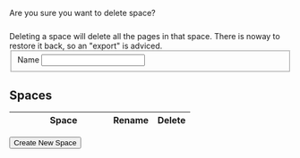 <style>
.ui-state-highlight { height: 1.5em; line-height: 1.2em; }
</style>
<script language='javascript'>
$(document).ready(function(){
    
    $("#confirmdelete").dialog({autoOpen: false,
                                width: 550,
                                modal: true});
    
    $("#spaceform").dialog({autoOpen: false,
            width: 550,
            modal: true});
            
    $("#alert").dialog({
        autoOpen: false,
        width: 400,
        modal: true,
        buttons: {"Ok": function(){
                $(this).dialog("close");
            }}});
    
    var messagealert = function(title, message){
        $dialog = $("#alert");
        $dialog.dialog("option", "title", title);
        $dialog.find("#alertmessage").html(message);
        $dialog.dialog("open");
    };
    
    var confirmdelete = function(options){
        var options = $.extend({space: 'this',
                                ok: $.noop,
                                cancel: $.noop}, options);
        $("#confirmdelete > #space").text(options.space);
        $("#confirmdelete").dialog("option", "buttons", {'Ok': function(){
                                                                options.ok();
                                                                $(this).dialog("close");
                                                                },
                                                         'Cancel': function() {
                                                             options.cancel();
                                                             $(this).dialog("close");
                                                             }
                                                         });
        $("#confirmdelete").dialog("open");
    };
    
    
    
    var remotecall = function(options) {
        var options = $.extend({success: $.noop,
                                error: $.alerterror,
                                data: {}}, options);
                                    
        
        $.ajax({url: options.uri,
                dataType: 'json',
                data: options.data,
                success: options.success,
                error: options.error});
    };
    
    var listspaces = function(options) {
        var options = $.extend(options, {uri: LFW_CONFIG['uris']['listSpaces']});
        remotecall(options);
    };
    
    var deletespace = function(spacename, options){
        var options = $.extend(options, {uri: LFW_CONFIG['uris']['deleteSpace'],
                                        data: {name: spacename}});
        remotecall(options);
    };
    
    var createspace = function(spacename, options){
        var options = $.extend(options, {uri: LFW_CONFIG['uris']['createSpace'],
                                        data: {name: spacename}});
        remotecall(options);
    };
    
    var sortspaces = function(spaces, options){
        var options = $.extend(options, {uri: LFW_CONFIG['uris']['sortSpaces'],
                                        data: {"spaces": JSON.stringify(spaces)}});
        remotecall(options);
    };
    
    var editspace = function(name, newname, options){
        var options = $.extend(options, {uri: LFW_CONFIG['uris']['updateSpace'],
                                        data: {name: name,
                                               newname: newname}});
        remotecall(options);
    };
    
    var importspace = function(space, path, options){
        var options = $.extend(options, {uri: LFW_CONFIG['uris']['importSpace'],
                                        data: {space: space,
                                               filename: path}});
        remotecall(options);
    };
    
    var exportspace = function(space, path, options){
        var options = $.extend(options, {uri: LFW_CONFIG['uris']['exportSpace'],
                                        data: {space: space,
                                               filename: path}});
        remotecall(options);
    };
    
    console.log("Doing a list spaces call");
    
    var render = function(){
        listspaces({success: function(data){
                                var tbody = $("#spaceslist > tbody");
                                console.log("listspaces succeeded, rendering list...");
                                tbody.empty();
                                $.each(data, function(i, space){
                                    var renameText;
                                    var deleteText;
                                    var tdSpaceNameContent;
                                    var spaceElem;
                                    if ((space == "Admin") || (space == "IDE")) {
                                        renameText = "-";
                                        deleteText = "-";
                                        spaceElem = $("<span>").text(space);
                                    } else {
                                        renameText = "rename";
                                        deleteText = "delete";
                                        spaceElem = $("<a>", {href: "#/Admin/s_" + space}).text(space);
                                        
                                    }
                                    
                                    tbody.append($('<tr class="ui-state-default">').append('<td><span class="ui-icon ui-icon-arrowthick-2-n-s"></span></td>')
                                                          .append($("<td class='td_spacename'>").append(spaceElem))
                                                          .append($("<td>", {style: 'text-align: center'}).append($('<a>', {style: 'cursor: pointer'}).data('space', space).text(renameText).click(function() {
                                                                var space = $(this).data('space');
                                                                if ((space == 'IDE') || (space == 'Admin')){
                                                                    return;
                                                                }
                                                                $("#spaceform input").removeClass("ui-state-error").val(space);
                                                                var $dialog = $("#spaceform").dialog("option", "title", "Edit Space");
                                                                $("#spaceform").dialog("option", "buttons", {"Rename Space": function(){
                                                                                                            $input = $dialog.find("input").removeClass("ui-state-error");
                                                                                                            
                                                                                                            var spacename = $.trim($dialog.find("#name").val());
                                                                                                            if (spacename == ""){
                                                                                                                $input.addClass("ui-state-error");
                                                                                                                return;
                                                                                                            }
                                                                                                            if (space == spacename){
                                                                                                                $dialog.dialog("close");
                                                                                                                return;
                                                                                                            }
                                                                                                            
                                                                                                            editspace(space, spacename, {success: function(){
                                                                                                                $.fillSpacesList({success: function(){
                                                                                                                    $("#space").val("Admin");
                                                                                                                }});

                                                                                                                render();
                                                                                                                $dialog.dialog("close");
                                                                                                            }, error: $.alerterror});
                                                                                                        },
                                                                                                        
                                                                                                      "Cancel": function(){
                                                                                                          $(this).dialog("close");
                                                                                                        }});
                                                                $("#spaceform").keydown(function(e) {
                                                                    if (e.keyCode == 13) {
                                                                        var buttons = $( "#spaceform" ).dialog( "option", "buttons" );
                                                                        var button = buttons["Rename Space"];
                                                                        button();
                                                                    }
                                                                });
                                                                                
                                                                $("#spaceform").dialog("open");
                                                              })))
                                                          .append($("<td>", {style: 'text-align: center'}).append($('<a>', {style: 'cursor: pointer'}).data('space', space).text(deleteText).click(function(){
                                                                var space = $(this).data('space');
                                                                if ((space == 'IDE') || (space == 'Admin')){
                                                                     return;
                                                                }
                                                                confirmdelete({space: space,
                                                                         ok: function(){
                                                                             deletespace(space, {success: function(){
                                                                                    $.fillSpacesList({success: function(){
                                                                                        $("#space").val("Admin");
                                                                                    }});
                                                                                    render();
                                                                                 }});
                                                                         }});
                                                              }))));
                                });
                            }});
    };
    
    $("#createspace").button().click(function() {
        var $dialog = $("#spaceform").dialog("option", "title", "Create Space");
        $("#spaceform  input").removeClass("ui-state-error").val("");
        $("#spaceform").dialog("option", "buttons", {"Create Space": function(){
                                                    $input = $dialog.find("input").removeClass("ui-state-error");
                                                    
                                                    var spacename = $.trim($dialog.find("#name").val());
                                                    if (spacename == ""){
                                                        $input.addClass("ui-state-error");
                                                        return;
                                                    }
                                                    
                                                    createspace(spacename, {success: function(){
                                                        $.fillSpacesList({success: function(){
                                                            $("#space").val("Admin");
                                                        }});
                                                        render();
                                                        $dialog.dialog("close");
                                                    }, error: $.alerterror});
                                                },
                                                
                                              "Cancel": function(){
                                                  $(this).dialog("close");
                                                }});
                        
        $("#spaceform").dialog("open");
        $("#spaceform").keydown(function(e) {
            if (e.keyCode == 13) {
                var buttons = $( "#spaceform" ).dialog( "option", "buttons" );
                var button = buttons["Create Space"];
                button();
            }
        });
    });


    render();
    //Make spaces sortable
    var tablebody = $( "#spaceslist tbody")
    tablebody.sortable({
        placeholder: "ui-state-highlight",
        update: function(event, ui) {
            spaces = new Array()
            tds = $(".td_spacename")
            for (var i=0; i < tds.length; i++)
                spaces[i] = tds[i].textContent
            sortspaces(spaces, {success: function(){
                                                $.fillSpacesList({success: function(){
                                                    $("#space").val("Admin");
                                                }});
                                            },
                                error: $.alerterror});
        }
    });
    $( "#spaceslist tbody").disableSelection();
});

</script>

<div id='alert'>
<p id='alertmessage'></p>
</div>

<div id='confirmdelete' title='Delete Space'>
    Are you sure you want to delete <b id='space'></b> space?
    <div class='notice' style='margin-top: 25px;'>
    Deleting a space will delete all the pages in that space. There
    is noway to restore it back, so an "export" is adviced.
    </div>
</div>

<div id="spaceform" title="Create new space">
    <form>
    <fieldset>
        <label for="name">Name</label>
        <input type="text" name="name" id="name" class="text ui-widget-content ui-corner-all " />
    </fieldset>
    </form>
</div>

## Spaces

<table id='spaceslist' style='width: 80%;'>
<thead>
    <tr>
        <th></th>
        <th style='width: 50%;'>Space</th>
        <th style='text-align:center;'>Rename</th>
        <th style='text-align:center;'>Delete</th>
    </tr>
</thead>
<tbody>
</tbody>
</table>

<button id='createspace'>Create New Space</button>
